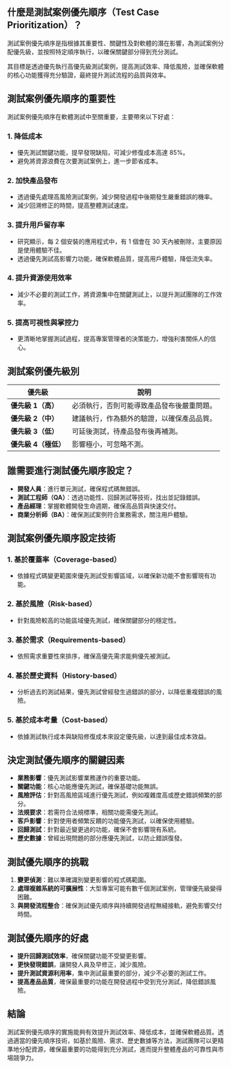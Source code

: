 ## 什麼是測試案例優先順序（Test Case Prioritization）？
測試案例優先順序是指根據其重要性、關鍵性及對軟體的潛在影響，為測試案例分配優先級，並按照特定順序執行，以確保關鍵部分得到充分測試。

其目標是透過優先執行高優先級測試案例，提高測試效率、降低風險，並確保軟體的核心功能獲得充分驗證，最終提升測試流程的品質與效率。

## 測試案例優先順序的重要性
測試案例優先順序在軟體測試中至關重要，主要帶來以下好處：

### 1. 降低成本
- 優先測試關鍵功能，提早發現缺陷，可減少修復成本高達 85%。
- 避免將資源浪費在次要測試案例上，進一步節省成本。

### 2. 加快產品發布
- 透過優先處理高風險測試案例，減少開發過程中後期發生嚴重錯誤的機率。
- 減少回溯修正的時間，提高整體測試速度。

### 3. 提升用戶留存率
- 研究顯示，每 2 個安裝的應用程式中，有 1 個會在 30 天內被刪除，主要原因是使用體驗不佳。
- 透過優先測試高影響力功能，確保軟體品質，提高用戶體驗，降低流失率。

### 4. 提升資源使用效率
- 減少不必要的測試工作，將資源集中在關鍵測試上，以提升測試團隊的工作效率。

### 5. 提高可視性與掌控力
- 更清晰地掌握測試過程，提高專案管理者的決策能力，增強利害關係人的信心。

## 測試案例優先級別
| 優先級 | 說明 |
|---------|--------------------------------------------------|
| **優先級 1（高）** | 必須執行，否則可能導致產品發布後嚴重問題。 |
| **優先級 2（中）** | 建議執行，作為額外的驗證，以確保產品品質。 |
| **優先級 3（低）** | 可延後測試，待產品發布後再補測。 |
| **優先級 4（極低）** | 影響極小，可忽略不測。 |

## 誰需要進行測試優先順序設定？
- **開發人員**：進行單元測試，確保程式碼無錯誤。
- **測試工程師（QA）**：透過功能性、回歸測試等技術，找出並記錄錯誤。
- **產品經理**：掌握軟體開發生命週期，確保高品質與快速交付。
- **商業分析師（BA）**：確保測試案例符合業務需求，關注用戶體驗。

## 測試案例優先順序設定技術
### 1. 基於覆蓋率（Coverage-based）
- 依據程式碼變更範圍來優先測試受影響區域，以確保新功能不會影響現有功能。

### 2. 基於風險（Risk-based）
- 針對風險較高的功能區域優先測試，確保關鍵部分的穩定性。

### 3. 基於需求（Requirements-based）
- 依照需求重要性來排序，確保高優先需求能夠優先被測試。

### 4. 基於歷史資料（History-based）
- 分析過去的測試結果，優先測試曾經發生過錯誤的部分，以降低重複錯誤的風險。

### 5. 基於成本考量（Cost-based）
- 依據測試執行成本與缺陷修復成本來設定優先級，以達到最佳成本效益。

## 決定測試優先順序的關鍵因素
- **業務影響**：優先測試影響業務運作的重要功能。
- **關鍵功能**：核心功能應優先測試，確保基礎功能無誤。
- **風險評估**：針對高風險區域進行優先測試，例如複雜度高或歷史錯誤頻繁的部分。
- **法規要求**：若需符合法規標準，相關功能需優先測試。
- **客戶影響**：針對使用者頻繁反饋的功能優先測試，以確保使用體驗。
- **回歸測試**：針對最近變更過的功能，確保不會影響現有系統。
- **歷史數據**：曾經出現問題的部分應優先測試，以防止錯誤復發。

## 測試優先順序的挑戰
1. **變更偵測**：難以準確識別變更影響的程式碼範圍。
2. **處理複雜系統的可擴展性**：大型專案可能有數千個測試案例，管理優先級變得困難。
3. **與開發流程整合**：確保測試優先順序與持續開發過程無縫接軌，避免影響交付時間。

## 測試優先順序的好處
- **提升回歸測試效率**，確保關鍵功能不受變更影響。
- **更快發現錯誤**，讓開發人員及早修正，減少風險。
- **提升測試資源利用率**，集中測試最重要的部分，減少不必要的測試工作。
- **提高產品品質**，確保最重要的功能在開發過程中受到充分測試，降低錯誤風險。

## 結論
測試案例優先順序的實施能夠有效提升測試效率、降低成本，並確保軟體品質。透過適當的優先順序技術，如基於風險、需求、歷史數據等方法，測試團隊可以更精準地分配資源，確保最重要的功能得到充分測試，進而提升整體產品的可靠性與市場競爭力。
